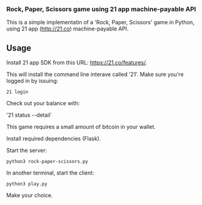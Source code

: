### Rock, Paper, Scissors game using 21 app machine-payable API

This is a simple implementatin of a 'Rock, Paper, Scissors' game in Python, using 21 app (http://21.co) machine-payable API.

## Usage

Install 21 app SDK from this URL: https://21.co/features/.

This will install the command line interave called '21'. Make sure you're logged in by issuing:

`21 login`

Check out your balance with:

'21 status --detail`

This game requires a small amount of bitcoin in your wallet.

Install required dependencies (Flask).

Start the server:

`python3 rock-paper-scissors.py`

In another terminal, start the client:

`python3 play.py`

Make your choice.
